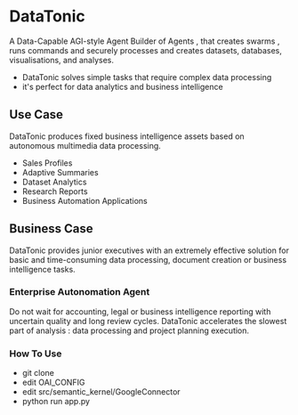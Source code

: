 # DataTonic

A Data-Capable AGI-style Agent Builder of Agents , that creates swarms , runs commands and securely processes and creates datasets, databases, visualisations, and analyses.

- DataTonic solves simple tasks that require complex data processing
- it's perfect for data analytics and business intelligence

## Use Case

DataTonic produces fixed business intelligence assets based on autonomous multimedia data processing. 

- Sales Profiles
- Adaptive Summaries
- Dataset Analytics
- Research Reports
- Business Automation Applications

## Business Case

DataTonic provides junior executives with an extremely effective solution for basic and time-consuming data processing, document creation or business intelligence tasks.

### Enterprise Autonomation Agent

Do not wait for accounting, legal or business intelligence reporting with uncertain quality and long review cycles. DataTonic accelerates the slowest part of analysis : data processing and project planning execution. 

### How To Use

* git clone
* edit OAI_CONFIG
* edit src/semantic_kernel/GoogleConnector
* python run app.py
